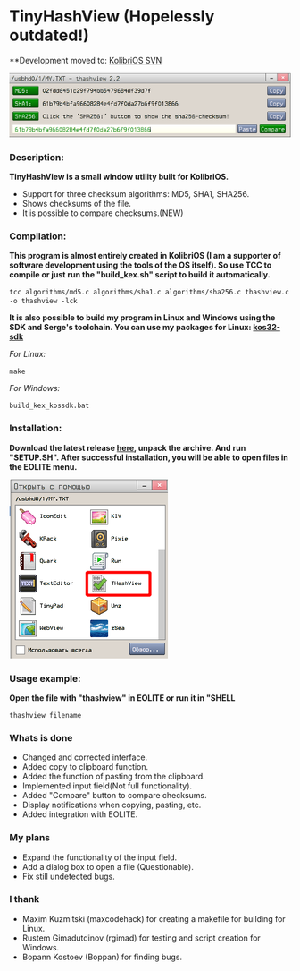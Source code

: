 # TinyHashView (Hopelessly outdated!)

**Development moved to: [KolibriOS SVN](svn://kolibrios.org/programs/other/TinyHashView/)

![Window screenshot](img/screen.png)

### Description:

**TinyHashView is a small window utility built for KolibriOS.**

- Support for three checksum algorithms: MD5, SHA1, SHA256.
- Shows checksums of the file.
- It is possible to compare checksums.(NEW)

### Compilation:

**This program is almost entirely created in KolibriOS (I am a supporter of software development using the tools of the OS itself). So use TCC to compile or just run the "build_kex.sh" script to build it automatically.**

    tcc algorithms/md5.c algorithms/sha1.c algorithms/sha256.c thashview.c -o thashview -lck
    
**It is also possible to build my program in Linux and Windows using the SDK and Serge's toolchain. You can use my packages for Linux: [kos32-sdk](https://github.com/turbocat2001/kos32-sdk-linux)**

*For Linux:*

    make

*For Windows:*
    
    build_kex_kossdk.bat   
    
### Installation:

**Download the latest release [here](https://github.com/turbocat2001/TinyHashView/releases/download/2.2/thashview-2.2.zip), unpack the archive. And run "SETUP.SH". After successful installation, you will be able to open files in the EOLITE menu.**

![Window screenshot](img/eolite_menu.png)
    
### Usage example:

**Open the file with "thashview" in EOLITE or run it in "SHELL**
    
    thashview filename

### Whats is done

- Changed and corrected interface.
- Added copy to clipboard function.
- Added the function of pasting from the clipboard.
- Implemented input field(Not full functionality).
- Added "Compare" button to compare checksums.
- Display notifications when copying, pasting, etc.
- Added integration with EOLITE.

### My plans
 
- Expand the functionality of the input field.
- Add a dialog box to open a file (Questionable). 
- Fix still undetected bugs. 

### I thank
- Maxim Kuzmitski (maxcodehack) for creating a makefile for building for Linux.
- Rustem Gimadutdinov (rgimad) for testing and script creation for Windows.
- Bopann Kostoev (Boppan) for finding bugs.






   

